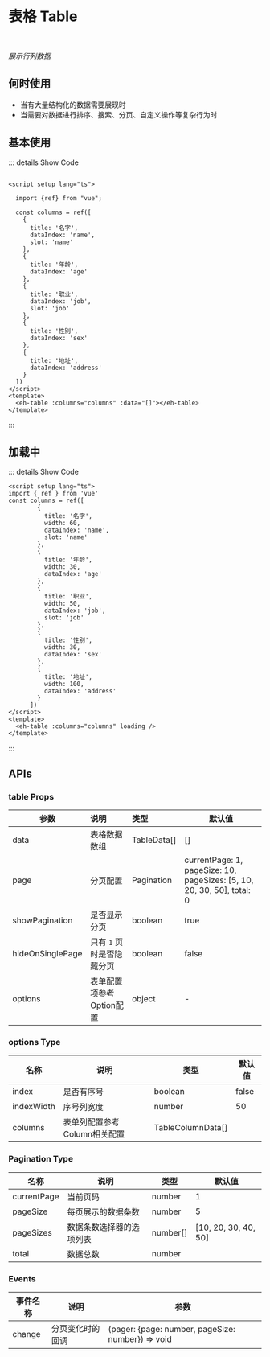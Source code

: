 # 表格 Table<BackTop />

<br/>

*展示行列数据*

## 何时使用

- 当有大量结构化的数据需要展现时
- 当需要对数据进行排序、搜索、分页、自定义操作等复杂行为时

<script setup lang="ts">

import {ref} from "vue";

const columns = ref([
    {
      title: '名字',
      dataIndex: 'name',
      slot: 'name'
    },
    {
      title: '年龄',
      dataIndex: 'age'
    },
    {
      title: '职业',
      dataIndex: 'job',
      slot: 'job'
    },
    {
      title: '性别',
      dataIndex: 'sex'
    },
    {
      title: '地址',
      dataIndex: 'address'
    }
  ])
</script>

## 基本使用

<ClientOnly>
  <eh-table :columns="columns" :data="[]"></eh-table>
</ClientOnly>

::: details Show Code

```vue

<script setup lang="ts">

  import {ref} from "vue";

  const columns = ref([
    {
      title: '名字',
      dataIndex: 'name',
      slot: 'name'
    },
    {
      title: '年龄',
      dataIndex: 'age'
    },
    {
      title: '职业',
      dataIndex: 'job',
      slot: 'job'
    },
    {
      title: '性别',
      dataIndex: 'sex'
    },
    {
      title: '地址',
      dataIndex: 'address'
    }
  ])
</script>
<template>
  <eh-table :columns="columns" :data="[]"></eh-table>
</template>
```

:::

## 加载中

<ClientOnly>
  <eh-table :columns="columns" loading />
</ClientOnly>

::: details Show Code

```vue
<script setup lang="ts">
import { ref } from 'vue'
const columns = ref([
        {
          title: '名字',
          width: 60,
          dataIndex: 'name',
          slot: 'name'
        },
        {
          title: '年龄',
          width: 30,
          dataIndex: 'age'
        },
        {
          title: '职业',
          width: 50,
          dataIndex: 'job',
          slot: 'job'
        },
        {
          title: '性别',
          width: 30,
          dataIndex: 'sex'
        },
        {
          title: '地址',
          width: 100,
          dataIndex: 'address'
        }
      ])
</script>
<template>
  <eh-table :columns="columns" loading />
</template>
```

:::

## APIs 

### table Props

| 参数               | 说明              | 类型          | 默认值                                                                    |
|------------------|:----------------|:------------|------------------------------------------------------------------------|
| data             | 表格数据数组          | TableData[] | []                                                                     |
| page             | 分页配置            | Pagination  | currentPage: 1, pageSize: 10, pageSizes: [5, 10, 20, 30, 50], total: 0 |
| showPagination   | 是否显示分页          | boolean     | true                                                                   |
| hideOnSinglePage | 只有 `1` 页时是否隐藏分页 | boolean     | false                                                                  |
| options          | 表单配置项参考Option配置 | object      | -                                                                      |

### options Type

| 名称         | 说明                | 类型                | 默认值   |
|------------|-------------------|-------------------|-------|
| index      | 是否有序号	            | boolean           | false |
| indexWidth | 序号列宽度             | number            | 50    |
| columns    | 表单列配置参考Column相关配置 | TableColumnData[] |       |

### Pagination Type

| 名称          | 说明           | 类型       | 默认值                  |
|-------------|--------------|----------|----------------------|
| currentPage | 当前页码         | number   | 1                    |
| pageSize    | 每页展示的数据条数    | number   | 5                    |
| pageSizes   | 数据条数选择器的选项列表 | number[] | [10, 20, 30, 40, 50] |
| total       | 数据总数         | number   |                      |

### Events

| 事件名称   | 说明       | 参数                                                |
|--------|----------|---------------------------------------------------|
| change | 分页变化时的回调 | (pager: {page: number, pageSize: number}) => void |
